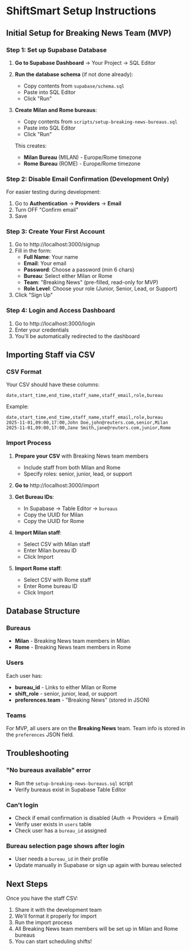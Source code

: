 # ShiftSmart Setup Instructions

## Initial Setup for Breaking News Team (MVP)

### Step 1: Set up Supabase Database

1. **Go to Supabase Dashboard** → Your Project → SQL Editor

2. **Run the database schema** (if not done already):
   - Copy contents from `supabase/schema.sql`
   - Paste into SQL Editor
   - Click "Run"

3. **Create Milan and Rome bureaus**:
   - Copy contents from `scripts/setup-breaking-news-bureaus.sql`
   - Paste into SQL Editor
   - Click "Run"
   
   This creates:
   - **Milan Bureau** (MILAN) - Europe/Rome timezone
   - **Rome Bureau** (ROME) - Europe/Rome timezone

### Step 2: Disable Email Confirmation (Development Only)

For easier testing during development:

1. Go to **Authentication** → **Providers** → **Email**
2. Turn OFF "Confirm email"
3. Save

### Step 3: Create Your First Account

1. Go to http://localhost:3000/signup
2. Fill in the form:
   - **Full Name**: Your name
   - **Email**: Your email
   - **Password**: Choose a password (min 6 chars)
   - **Bureau**: Select either Milan or Rome
   - **Team**: "Breaking News" (pre-filled, read-only for MVP)
   - **Role Level**: Choose your role (Junior, Senior, Lead, or Support)
3. Click "Sign Up"

### Step 4: Login and Access Dashboard

1. Go to http://localhost:3000/login
2. Enter your credentials
3. You'll be automatically redirected to the dashboard

## Importing Staff via CSV

### CSV Format

Your CSV should have these columns:
```
date,start_time,end_time,staff_name,staff_email,role,bureau
```

Example:
```csv
date,start_time,end_time,staff_name,staff_email,role,bureau
2025-11-01,09:00,17:00,John Doe,john@reuters.com,senior,Milan
2025-11-01,09:00,17:00,Jane Smith,jane@reuters.com,junior,Rome
```

### Import Process

1. **Prepare your CSV** with Breaking News team members
   - Include staff from both Milan and Rome
   - Specify roles: senior, junior, lead, or support

2. **Go to** http://localhost:3000/import

3. **Get Bureau IDs**:
   - In Supabase → Table Editor → `bureaus`
   - Copy the UUID for Milan
   - Copy the UUID for Rome

4. **Import Milan staff**:
   - Select CSV with Milan staff
   - Enter Milan bureau ID
   - Click Import

5. **Import Rome staff**:
   - Select CSV with Rome staff
   - Enter Rome bureau ID
   - Click Import

## Database Structure

### Bureaus
- **Milan** - Breaking News team members in Milan
- **Rome** - Breaking News team members in Rome

### Users
Each user has:
- **bureau_id** - Links to either Milan or Rome
- **shift_role** - senior, junior, lead, or support
- **preferences.team** - "Breaking News" (stored in JSON)

### Teams
For MVP, all users are on the **Breaking News** team. Team info is stored in the `preferences` JSON field.

## Troubleshooting

### "No bureaus available" error
- Run the `setup-breaking-news-bureaus.sql` script
- Verify bureaus exist in Supabase Table Editor

### Can't login
- Check if email confirmation is disabled (Auth → Providers → Email)
- Verify user exists in `users` table
- Check user has a `bureau_id` assigned

### Bureau selection page shows after login
- User needs a `bureau_id` in their profile
- Update manually in Supabase or sign up again with bureau selected

## Next Steps

Once you have the staff CSV:
1. Share it with the development team
2. We'll format it properly for import
3. Run the import process
4. All Breaking News team members will be set up in Milan and Rome bureaus
5. You can start scheduling shifts!

